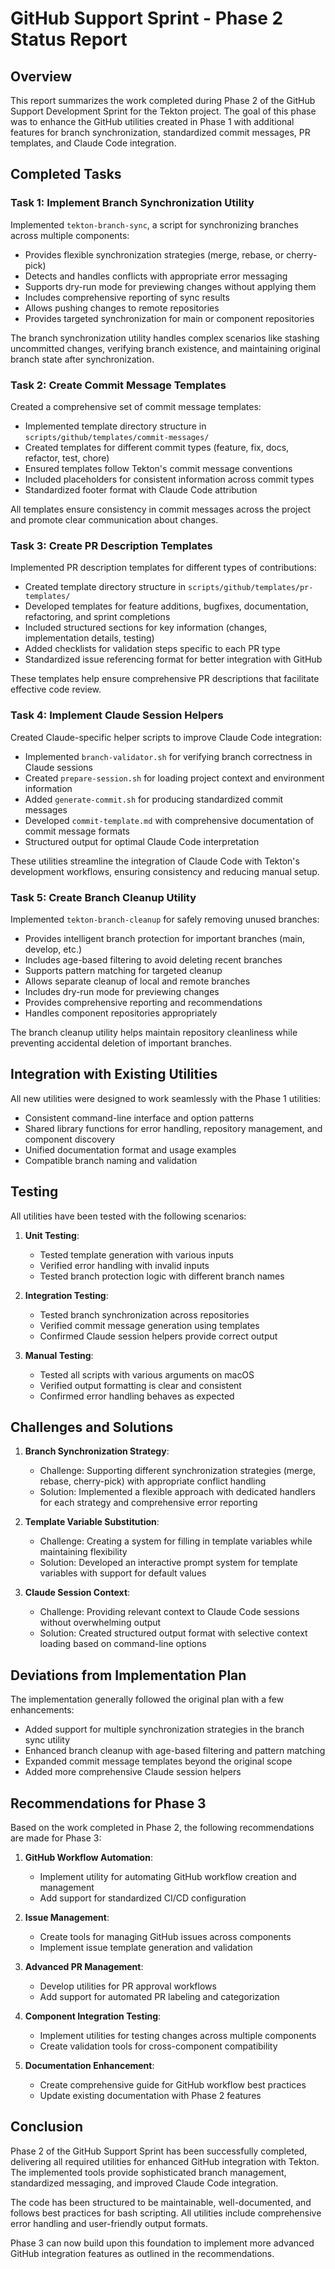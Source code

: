 # GitHub Support Sprint - Phase 2 Status Report

## Overview

This report summarizes the work completed during Phase 2 of the GitHub Support Development Sprint for the Tekton project. The goal of this phase was to enhance the GitHub utilities created in Phase 1 with additional features for branch synchronization, standardized commit messages, PR templates, and Claude Code integration.

## Completed Tasks

### Task 1: Implement Branch Synchronization Utility

Implemented `tekton-branch-sync`, a script for synchronizing branches across multiple components:

- Provides flexible synchronization strategies (merge, rebase, or cherry-pick)
- Detects and handles conflicts with appropriate error messaging
- Supports dry-run mode for previewing changes without applying them
- Includes comprehensive reporting of sync results
- Allows pushing changes to remote repositories
- Provides targeted synchronization for main or component repositories

The branch synchronization utility handles complex scenarios like stashing uncommitted changes, verifying branch existence, and maintaining original branch state after synchronization.

### Task 2: Create Commit Message Templates

Created a comprehensive set of commit message templates:

- Implemented template directory structure in `scripts/github/templates/commit-messages/`
- Created templates for different commit types (feature, fix, docs, refactor, test, chore)
- Ensured templates follow Tekton's commit message conventions
- Included placeholders for consistent information across commit types
- Standardized footer format with Claude Code attribution

All templates ensure consistency in commit messages across the project and promote clear communication about changes.

### Task 3: Create PR Description Templates

Implemented PR description templates for different types of contributions:

- Created template directory structure in `scripts/github/templates/pr-templates/`
- Developed templates for feature additions, bugfixes, documentation, refactoring, and sprint completions
- Included structured sections for key information (changes, implementation details, testing)
- Added checklists for validation steps specific to each PR type
- Standardized issue referencing format for better integration with GitHub

These templates help ensure comprehensive PR descriptions that facilitate effective code review.

### Task 4: Implement Claude Session Helpers

Created Claude-specific helper scripts to improve Claude Code integration:

- Implemented `branch-validator.sh` for verifying branch correctness in Claude sessions
- Created `prepare-session.sh` for loading project context and environment information
- Added `generate-commit.sh` for producing standardized commit messages
- Developed `commit-template.md` with comprehensive documentation of commit message formats
- Structured output for optimal Claude Code interpretation

These utilities streamline the integration of Claude Code with Tekton's development workflows, ensuring consistency and reducing manual setup.

### Task 5: Create Branch Cleanup Utility

Implemented `tekton-branch-cleanup` for safely removing unused branches:

- Provides intelligent branch protection for important branches (main, develop, etc.)
- Includes age-based filtering to avoid deleting recent branches
- Supports pattern matching for targeted cleanup
- Allows separate cleanup of local and remote branches
- Includes dry-run mode for previewing changes
- Provides comprehensive reporting and recommendations
- Handles component repositories appropriately

The branch cleanup utility helps maintain repository cleanliness while preventing accidental deletion of important branches.

## Integration with Existing Utilities

All new utilities were designed to work seamlessly with the Phase 1 utilities:

- Consistent command-line interface and option patterns
- Shared library functions for error handling, repository management, and component discovery
- Unified documentation format and usage examples
- Compatible branch naming and validation

## Testing

All utilities have been tested with the following scenarios:

1. **Unit Testing**:
   - Tested template generation with various inputs
   - Verified error handling with invalid inputs
   - Tested branch protection logic with different branch names

2. **Integration Testing**:
   - Tested branch synchronization across repositories
   - Verified commit message generation using templates
   - Confirmed Claude session helpers provide correct output

3. **Manual Testing**:
   - Tested all scripts with various arguments on macOS
   - Verified output formatting is clear and consistent
   - Confirmed error handling behaves as expected

## Challenges and Solutions

1. **Branch Synchronization Strategy**:
   - Challenge: Supporting different synchronization strategies (merge, rebase, cherry-pick) with appropriate conflict handling
   - Solution: Implemented a flexible approach with dedicated handlers for each strategy and comprehensive error reporting

2. **Template Variable Substitution**:
   - Challenge: Creating a system for filling in template variables while maintaining flexibility
   - Solution: Developed an interactive prompt system for template variables with support for default values

3. **Claude Session Context**:
   - Challenge: Providing relevant context to Claude Code sessions without overwhelming output
   - Solution: Created structured output format with selective context loading based on command-line options

## Deviations from Implementation Plan

The implementation generally followed the original plan with a few enhancements:

- Added support for multiple synchronization strategies in the branch sync utility
- Enhanced branch cleanup with age-based filtering and pattern matching
- Expanded commit message templates beyond the original scope
- Added more comprehensive Claude session helpers

## Recommendations for Phase 3

Based on the work completed in Phase 2, the following recommendations are made for Phase 3:

1. **GitHub Workflow Automation**:
   - Implement utility for automating GitHub workflow creation and management
   - Add support for standardized CI/CD configuration

2. **Issue Management**:
   - Create tools for managing GitHub issues across components
   - Implement issue template generation and validation

3. **Advanced PR Management**:
   - Develop utilities for PR approval workflows
   - Add support for automated PR labeling and categorization

4. **Component Integration Testing**:
   - Implement utilities for testing changes across multiple components
   - Create validation tools for cross-component compatibility

5. **Documentation Enhancement**:
   - Create comprehensive guide for GitHub workflow best practices
   - Update existing documentation with Phase 2 features

## Conclusion

Phase 2 of the GitHub Support Sprint has been successfully completed, delivering all required utilities for enhanced GitHub integration with Tekton. The implemented tools provide sophisticated branch management, standardized messaging, and improved Claude Code integration.

The code has been structured to be maintainable, well-documented, and follows best practices for bash scripting. All utilities include comprehensive error handling and user-friendly output formats.

Phase 3 can now build upon this foundation to implement more advanced GitHub integration features as outlined in the recommendations.